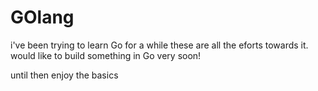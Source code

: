 # GOlang
i've been trying to learn Go for a while
these are all the eforts towards it.
would like to build something in Go very soon!


until then enjoy the basics
